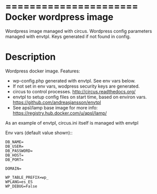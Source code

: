 ======================
Docker wordpress image 
======================

Wordpress image managed with circus. Wordpress config parameters managed with envtpl. 
Keys generated if not found in config.

Description
===========

Wordpress docker image. Features:

* wp-config.php generated with envtpl. See env vars below.
* If not set in env vars, wodpress security keys are generated.
* circus to control processes. http://circus.readthedocs.org/
* envtpl to setup config files on start time, based on environ vars. https://github.com/andreasjansson/envtpl
* See apsl/lamp base image for more info: https://registry.hub.docker.com/u/apsl/lamp/

As an example of envtpl, circus.ini itself is managed with envtpl

Env vars (default value shown)::

    DB_NAME=
    DB_USER=
    DB_PASSWORD=
    DB_HOST=
    DB_PORT=

    DOMAIN=

    WP_TABLE_PREFIX=wp_
    WPLANG=es_ES
    WP_DEBUG=False

